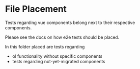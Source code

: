 # File Placement

Tests regarding vue components belong next to their respective components.

Please see the docs on how e2e tests should be placed.

In this folder placed are tests regarding

* ol functionality without specific components
* tests regarding not-yet-migrated components
